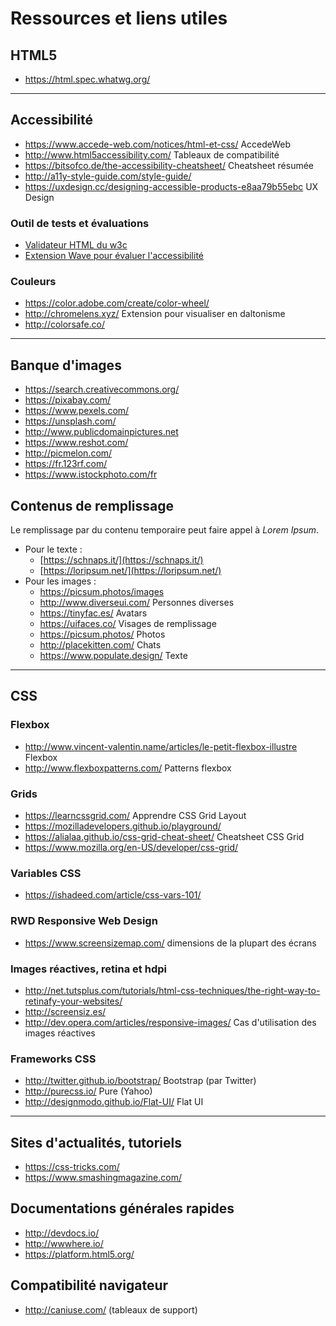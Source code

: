 # Ressources et liens utiles

  
## HTML5
  - https://html.spec.whatwg.org/
 
---

## Accessibilité

- <https://www.accede-web.com/notices/html-et-css/> AccedeWeb
- <http://www.html5accessibility.com/> Tableaux de compatibilité
- <https://bitsofco.de/the-accessibility-cheatsheet/> Cheatsheet résumée
- <http://a11y-style-guide.com/style-guide/> 
- <https://uxdesign.cc/designing-accessible-products-e8aa79b55ebc> UX Design

### Outil de tests et évaluations

- [Validateur HTML du w3c](https://validator.w3.org/)
- [Extension Wave pour évaluer l'accessibilité](https://wave.webaim.org/extension/)

### Couleurs

- <https://color.adobe.com/create/color-wheel/>
- <http://chromelens.xyz/> Extension pour visualiser en daltonisme 
- <http://colorsafe.co/> 

---

## Banque d'images 

  - https://search.creativecommons.org/
  - https://pixabay.com/ 
  - https://www.pexels.com/ 
  - https://unsplash.com/ 
  - http://www.publicdomainpictures.net 
  - https://www.reshot.com/ 
  - http://picmelon.com/ 
  - https://fr.123rf.com/ 
  - https://www.istockphoto.com/fr 

## Contenus de remplissage

Le remplissage par du contenu temporaire peut faire appel à _Lorem Ipsum_.

- Pour le texte :
  - [https://schnaps.it/](https://schnaps.it/)
  - [https://loripsum.net/](https://loripsum.net/)
- Pour les images :
  - https://picsum.photos/images
  - http://www.diverseui.com/ Personnes diverses
  - https://tinyfac.es/ Avatars
  - https://uifaces.co/ Visages de remplissage
  - https://picsum.photos/ Photos
  - http://placekitten.com/ Chats
  - https://www.populate.design/ Texte 
  
---

## CSS

### Flexbox

- <http://www.vincent-valentin.name/articles/le-petit-flexbox-illustre> Flexbox
- <http://www.flexboxpatterns.com/> Patterns flexbox

### Grids

- <https://learncssgrid.com/> Apprendre CSS Grid Layout
- <https://mozilladevelopers.github.io/playground/>
- <https://alialaa.github.io/css-grid-cheat-sheet/> Cheatsheet CSS Grid
- <https://www.mozilla.org/en-US/developer/css-grid/>

### Variables CSS

- <https://ishadeed.com/article/css-vars-101/>

### RWD Responsive Web Design
 
- <https://www.screensizemap.com/> dimensions de la plupart des écrans
 
### Images réactives, retina et hdpi

- <http://net.tutsplus.com/tutorials/html-css-techniques/the-right-way-to-retinafy-your-websites/>
- <http://screensiz.es/>
- <http://dev.opera.com/articles/responsive-images/> Cas d'utilisation des images réactives

### Frameworks CSS

- <http://twitter.github.io/bootstrap/> Bootstrap (par Twitter)
- <http://purecss.io/> Pure (Yahoo)
- <http://designmodo.github.io/Flat-UI/> Flat UI
---
## Sites d'actualités, tutoriels

- <https://css-tricks.com/>
- <https://www.smashingmagazine.com/> 

## Documentations générales rapides
 
- <http://devdocs.io/>
- <http://wwwhere.io/> 
- <https://platform.html5.org/> 


## Compatibilité navigateur

- <http://caniuse.com/> (tableaux de support) 
